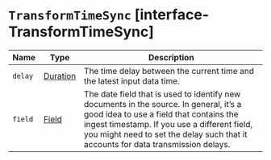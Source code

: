 # `TransformTimeSync` [interface-TransformTimeSync]

| Name | Type | Description |
| - | - | - |
| `delay` | [Duration](./Duration.md) | The time delay between the current time and the latest input data time. |
| `field` | [Field](./Field.md) | The date field that is used to identify new documents in the source. In general, it’s a good idea to use a field that contains the ingest timestamp. If you use a different field, you might need to set the delay such that it accounts for data transmission delays. |
